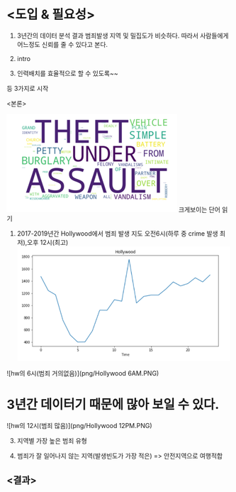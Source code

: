 # <도입 & 필요성>
1. 3년간의 데이터 분석 결과 범죄발생 지역 및 밀집도가 비슷하다. 따라서 사람들에게 어느정도 신뢰를 줄 수 있다고 본다.

2. intro

3. 인력배치를 효율적으로 할 수 있도록~~

등 3가지로 시작

<본론>

 ![wordcloud](png/WordCloud.png)
 크게보이는 단어 읽기
 
1.  2017-2019년간 Hollywood에서 범죄 발생 지도 오전6시(하루 중 crime 발생 최저),오후 12시(최고)
![3년간 시간별 범죄횟수](png/hollywood_ctimetime.png)

![hw의 6시(범죄 거의없음)](png/Hollywood 6AM.PNG) 

# 3년간 데이터기 때문에 많아 보일 수 있다.

![hw의 12시(범죄 많음)](png/Hollywood 12PM.PNG) 

3. 지역별 가장 높은 범죄 유형

4. 범죄가 잘 일어나지 않는 지역(발생빈도가 가장 적은) => 안전지역으로 여행적합


<결과>
- 


